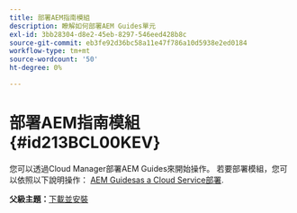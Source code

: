 ```yaml
---
title: 部署AEM指南模組
description: 瞭解如何部署AEM Guides單元
exl-id: 3bb28304-d8e2-45eb-8297-546eed428b8c
source-git-commit: eb3fe92d36bc58a11e47f786a10d5938e2ed0184
workflow-type: tm+mt
source-wordcount: '50'
ht-degree: 0%

---
```


# 部署AEM指南模組 {#id213BCL00KEV}

您可以透過Cloud Manager部署AEM Guides來開始操作。 若要部署模組，您可以依照以下說明操作： [AEM Guidesas a Cloud Service部署](https://experienceleague.adobe.com/docs/experience-manager-xml-documentation-learn/tutorials/release-info/release-notes/cloud-release-notes/deploy-xml-on-aemaacs.html).

**父級主題：**[&#x200B;下載並安裝](download-install.md)
